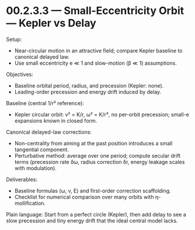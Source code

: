 # 00.2.3.3 — Small-Eccentricity Orbit — Kepler vs Delay

Setup:
- Near-circular motion in an attractive field; compare Kepler baseline to canonical delayed law.
- Use small eccentricity e ≪ 1 and slow-motion (β ≪ 1) assumptions.

Objectives:
- Baseline orbital period, radius, and precession (Kepler: none).
- Leading-order precession and energy drift induced by delay.

Baseline (central 1/r² reference):
- Kepler circular orbit: v² = K/r, ω² = K/r³, no per-orbit precession; small-e expansions known in closed form.

Canonical delayed-law corrections:
- Non-centrality from aiming at the past position introduces a small tangential component.
- Perturbative method: average over one period; compute secular drift terms (precession rate δω, radius correction δr, energy leakage scales with modulation).

Deliverables:
- Baseline formulas (ω, v, E) and first-order correction scaffolding.
- Checklist for numerical comparison over many orbits with η-mollification.

Plain language: Start from a perfect circle (Kepler), then add delay to see a slow precession and tiny energy drift that the ideal central model lacks.
